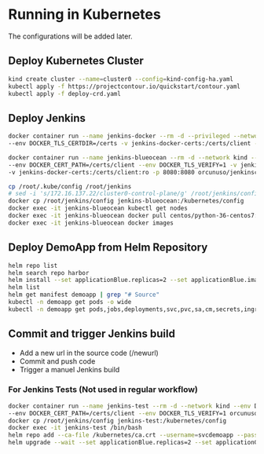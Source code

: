 # Running in Kubernetes

The configurations will be added later.

## Deploy Kubernetes Cluster

```bash
kind create cluster --name=cluster0 --config=kind-config-ha.yaml
kubectl apply -f https://projectcontour.io/quickstart/contour.yaml
kubectl apply -f deploy-crd.yaml
```

## Deploy Jenkins

```bash
docker container run --name jenkins-docker --rm -d --privileged --network kind --network-alias docker -p 2376:2376 \
--env DOCKER_TLS_CERTDIR=/certs -v jenkins-docker-certs:/certs/client -v jenkins-data:/var/jenkins_home docker:dind --insecure-registry harbor.orcunuso.io

docker container run --name jenkins-blueocean --rm -d --network kind --env DOCKER_HOST=tcp://docker:2376 \
--env DOCKER_CERT_PATH=/certs/client --env DOCKER_TLS_VERIFY=1 -v jenkins-data:/var/jenkins_home \
-v jenkins-docker-certs:/certs/client:ro -p 8080:8080 orcunuso/jenkinsci-bo:1.23.2

cp /root/.kube/config /root/jenkins
# sed -i 's/172.16.137.22/cluster0-control-plane/g' /root/jenkins/config
docker cp /root/jenkins/config jenkins-blueocean:/kubernetes/config
docker exec -it jenkins-blueocean kubectl get nodes
docker exec -it jenkins-blueocean docker pull centos/python-36-centos7:20200514-897c8e3
docker exec -it jenkins-blueocean docker images
```

## Deploy DemoApp from Helm Repository

```bash
helm repo list
helm search repo harbor
helm install --set applicationBlue.replicas=2 --set applicationBlue.image.tag=v1 --set ingress.weightBlue=100 --set job.enabled=true demoapp harbor/demoapp
helm list
helm get manifest demoapp | grep "# Source"
kubectl -n demoapp get pods -o wide
kubectl -n demoapp get pods,jobs,deployments,svc,pvc,sa,cm,secrets,ingressroutes -o name
```

## Commit and trigger Jenkins build

* Add a new url in the source code (/newurl)
* Commit and push code
* Trigger a manuel Jenkins build

### For Jenkins Tests (Not used in regular workflow)

```bash
docker container run --name jenkins-test --rm -d --network kind --env DOCKER_HOST=tcp://docker:2376 \
--env DOCKER_CERT_PATH=/certs/client --env DOCKER_TLS_VERIFY=1 orcunuso/jenkinsci-bo:1.23.2
docker cp /root/jenkins/config jenkins-test:/kubernetes/config
docker exec -it jenkins-test /bin/bash
helm repo add --ca-file /kubernetes/ca.crt --username=svcdemoapp --password=password harbor <https://harbor.orcunuso.io/chartrepo/demoapp>
helm upgrade --wait --set applicationBlue.replicas=2 --set applicationGreen.replicas=2 --set applicationGreen.image.tag=v2 --set applicationBlue.image.tag=v1 demoapp harbor/demoapp
```
